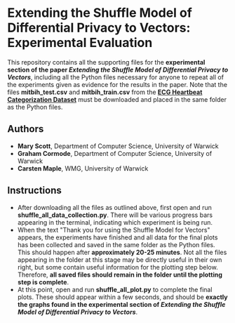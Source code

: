 # Extending the Shuffle Model of Differential Privacy to Vectors: Experimental Evaluation

This repository contains all the supporting files for the **experimental section of the paper _Extending the Shuffle Model of Differential Privacy to Vectors_**,
including all the Python files necessary for anyone to repeat all of the experiments given as evidence for the results in the paper.
Note that the files **mitbih_test.csv** and **mitbih_train.csv** from the [**ECG Heartbeat Categorization Dataset**](https://www.kaggle.com/shayanfazeli/heartbeat) must be downloaded and placed in the same folder as the Python files.

## Authors

- **Mary Scott**, Department of Computer Science, University of Warwick
- **Graham Cormode**, Department of Computer Science, University of Warwick
- **Carsten Maple**, WMG, University of Warwick

## Instructions

- After downloading all the files as outlined above, first open and run **shuffle_all_data_collection.py**. There will be various progress bars appearing in the terminal, indicating which experiment is being run. 
- When the text "Thank you for using the Shuffle Model for Vectors" appears, the experiments have finished and all data for the final plots has been collected and saved in the same folder as the Python files. This should happen after **approximately 20-25 minutes**. Not all the files appearing in the folder at this stage may be directly useful in their own right, but some contain useful information for the plotting step below. Therefore, **all saved files should remain in the folder until the plotting step is complete**.
- At this point, open and run **shuffle_all_plot.py** to complete the final plots. These should appear within a few seconds, and should be **exactly the graphs found in the experimental section of _Extending the Shuffle Model of Differential Privacy to Vectors_**.
